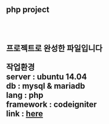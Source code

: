<h2>php project<h2><br>

프로젝트로 완성한 파일입니다<br>

작업환경<br>
   server : ubuntu 14.04<br>
       db : mysql & mariadb<br>
     lang : php<br>
framework : codeigniter<br>
     link : <a href="ec2-52-37-198-200.us-west-2.compute.amazonaws.com">here</a>



